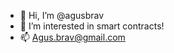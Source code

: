 - 👋 Hi, I’m @agusbrav
- 👀 I’m interested in smart contracts!
- 📫 Agus.brav@gmail.com

<!--- 
==> <==
--->
